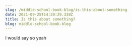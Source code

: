 ```yaml
---
slug: /middle-school-book-blog/is-this-about-something
date: 2021-09-25T14:20:29.338Z
title: Is this about something?
blog: middle-school-book-blog
---
```


I would say so yeah
